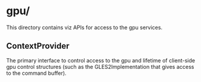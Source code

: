 # gpu/

This directory contains viz APIs for access to the gpu services.

## ContextProvider

The primary interface to control access to the gpu and lifetime of client-side
gpu control structures (such as the GLES2Implementation that gives access to
the command buffer).
